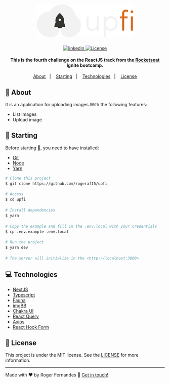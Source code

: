 <h1 align="center">
    <img alt="upfi" src="./public/logo.svg" />
</h1>

<p align="center">
  <a href="https://www.linkedin.com/in/roger-fernandes-1488841b9/">
    <img alt="linkedin" src="https://img.shields.io/badge/-Roger%20Fernandes-8257E6?style=flat&logo=Linkedin&logoColor=white">
  </a>

  <a href="./LICENSE">
    <img  alt="License" src="https://img.shields.io/badge/license-MIT-8257E6">
  </a>
</p>

<h4 align="center">
 This is the fourth challenge on the ReactJS track from the <a href="https://github.com/Rocketseat/">Rocketseat </a> Ignite bootcamp.
</h4>


<p align="center">
  <a href="#ledger-about">About</a>&nbsp;&nbsp;&nbsp;|&nbsp;&nbsp;&nbsp;
  <a href="#running-starting">Starting</a>&nbsp;&nbsp;&nbsp;|&nbsp;&nbsp;&nbsp;
  <a href="#computer-technologies">Technologies</a>&nbsp;&nbsp;&nbsp;|&nbsp;&nbsp;&nbsp;
  <a href="#memo-license">License</a>
</p>


## :ledger: About
It is an application for uploading images.With the following features:

- List images
- Upload image

## :running: Starting

Before starting :checkered_flag:, you need to have installed:
- [Git](https://git-scm.com)
- [Node](https://nodejs.org/en/)
- [Yarn](https://classic.yarnpkg.com/en/)

```bash
# Clone this project
$ git clone https://github.com/rogeraf15/upfi

# Access
$ cd upfi

# Install dependencies
$ yarn

# Copy the example and fill in the .env.local with your credentials
$ cp .env.example .env.local

# Run the project
$ yarn dev

# The server will initialize in the <http://localhost:3000>
```

## :computer: Technologies

- [NextJS](https://nextjs.org/)
- [Typescript](https://www.typescriptlang.org/)
- [Fauna](https://dashboard.fauna.com/)
- [imgBB](https://pt-br.imgbb.com/)
- [Chakra UI](https://chakra-ui.com/)
- [React Query](https://react-query.tanstack.com)
- [Axios](https://axios-http.com/)
- [React Hook Form](https://react-hook-form.com/)


## :memo: License

This project is under the MIT license. See the [LICENSE](./LICENSE) for more information.

---

Made with ♥ by Roger Fernandes :wave: [Get in touch!](https://www.linkedin.com/in/roger-fernandes-1488841b9/)

